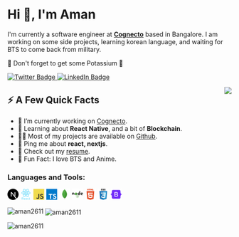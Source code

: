 <h1>Hi 👋, I'm Aman</h1>
<p>I'm currently a software engineer at <strong><a href="https://www.cognecto.com/">Cognecto</a></strong> based in Bangalore. I am working on some side projects, learning korean language, and waiting for BTS to come back from military.</p>

<p>🍌 Don't forget to get some Potassium 🍌</p>

<p>
  <a href="https://amanprakash.vercel.app/>
    <img src="https://img.shields.io/badge/-portfolio-FF5733.svg?style=flat-square&amp;"  alt="Website Badge">
  </a> 
  <a href="mailto:amanprakash2611@gmail.com>
    <img src="https://img.shields.io/badge/Gmail-D14836?style=for-the-badge&logo=gmail&logoColor=white"  alt="Gmail Badge">
  </a> 
  <a href="https://x.com/Aman_jsx">
    <img src="https://img.shields.io/badge/-X-%23000000.svg?style=for-the-badge&logo=X&logoColor=white" alt="Twitter Badge">
  </a> 
  <a href="https://www.linkedin.com/in/amanprakash2611/">
    <img src="https://img.shields.io/badge/-Linkedin-%230077B5.svg?style=for-the-badge&logo=linkedin&logoColor=white" alt="LinkedIn Badge"></a>
</p>

<img align="right" src="https://media1.giphy.com/media/13HgwGsXF0aiGY/giphy.gif" />
<h2>⚡️ A Few Quick Facts</h2>
<ul>
  <li>🔭 I’m currently working on <a href="https://www.cognecto.com/">Cognecto</a>.</li>
  <li>🧐 Learning about <strong>React Native</strong>, and a bit of <strong>Blockchain</strong>.</li>
  <li>👨‍💻 Most of my projects are available on <a href="https://github.com/aman2611">Github</a>.</li>
  <li>💬 Ping me about <strong>react, nextjs</strong>.</li>
  <li>📙 Check out my <a href="https://drive.google.com/file/d/1MyPmMc746jP1RXaPt8kMMPpc-qX5tYbz/view?usp=sharing">resume</a>.</li>
  <li>🎉 Fun Fact: I love BTS and Anime.</li>
</ul>

<h3 align="left">Languages and Tools:</h3>
<p align="left">
  <img src="https://raw.githubusercontent.com/devicons/devicon/6910f0503efdd315c8f9b858234310c06e04d9c0/icons/nextjs/nextjs-plain.svg"
    alt="nextjs" width="25" height="25" />
  <img src="https://raw.githubusercontent.com/devicons/devicon/master/icons/react/react-original-wordmark.svg"
    alt="react" width="25" height="25" />
  <img src="https://raw.githubusercontent.com/devicons/devicon/master/icons/javascript/javascript-original.svg"
    alt="javascript" width="25" height="25" />
  <img src="https://raw.githubusercontent.com/devicons/devicon/master/icons/typescript/typescript-original.svg"
    alt="typescript" width="25" height="25" />
  <img src="https://raw.githubusercontent.com/devicons/devicon/master/icons/mongodb/mongodb-original.svg" alt="mongodb"
    width="25" height="25" />
  <img src="https://raw.githubusercontent.com/devicons/devicon/master/icons/nodejs/nodejs-original-wordmark.svg"
    alt="nodejs" width="25" height="25" />
  <img src="https://raw.githubusercontent.com/devicons/devicon/6910f0503efdd315c8f9b858234310c06e04d9c0/icons/html5/html5-plain-wordmark.svg"
    alt="html" width="25" height="25" />  
  <img src="https://raw.githubusercontent.com/devicons/devicon/master/icons/css3/css3-original-wordmark.svg" alt="css3"
    width="25" height="25" />
  <img src="https://raw.githubusercontent.com/devicons/devicon/master/icons/bootstrap/bootstrap-plain.svg"
    alt="bootstrap" width="25" height="25" />  
</p>

<p><img align="left" src="https://github-readme-stats.vercel.app/api/top-langs?username=aman2611&show_icons=true&locale=en&layout=compact" alt="aman2611" /></p>

<p>&nbsp;<img align="center" src="https://github-readme-stats.vercel.app/api?username=aman2611&show_icons=true&locale=en" alt="aman2611" /></p>

<p align="left"> <img src="https://komarev.com/ghpvc/?username=aman2611&label=Profile%20views&color=0e75b6&style=flat" alt="aman2611" /> </p>
